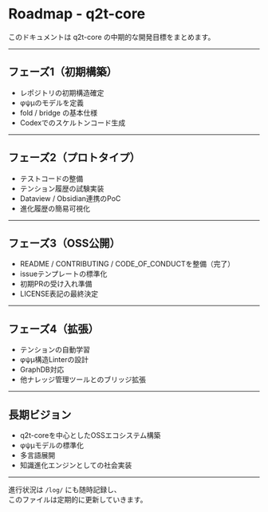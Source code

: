 # Roadmap - q2t-core

このドキュメントは q2t-core の中期的な開発目標をまとめます。

---

## フェーズ1（初期構築）

- レポジトリの初期構造確定
- φψμのモデルを定義
- fold / bridge の基本仕様
- Codexでのスケルトンコード生成

---

## フェーズ2（プロトタイプ）

- テストコードの整備
- テンション履歴の試験実装
- Dataview / Obsidian連携のPoC
- 進化履歴の簡易可視化

---

## フェーズ3（OSS公開）

- README / CONTRIBUTING / CODE_OF_CONDUCTを整備（完了）
- issueテンプレートの標準化
- 初期PRの受け入れ準備
- LICENSE表記の最終決定

---

## フェーズ4（拡張）

- テンションの自動学習
- φψμ構造Linterの設計
- GraphDB対応
- 他ナレッジ管理ツールとのブリッジ拡張

---

## 長期ビジョン

- q2t-coreを中心としたOSSエコシステム構築
- φψμモデルの標準化
- 多言語展開
- 知識進化エンジンとしての社会実装

---

進行状況は `/log/` にも随時記録し、  
このファイルは定期的に更新していきます。
